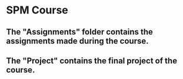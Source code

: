 # SPM Course 

## The "Assignments" folder contains the assignments made during the course. <br />
## The "Project" contains the final project of the course. 
